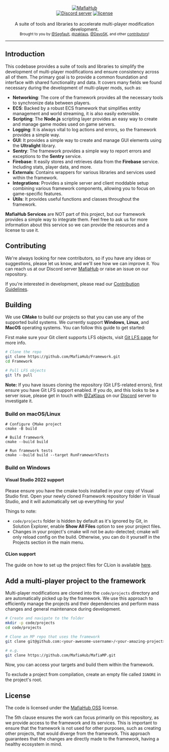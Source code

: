 <div align="center">
   <a href="https://github.com/MafiaHub/Framework"><img src="https://github.com/MafiaHub/Framework/assets/9026786/43e839f2-f207-47bf-aa59-72371e8403ba" alt="MafiaHub" /></a>
</div>

<div align="center">
    <a href="https://discord.gg/eBQ4QHX"><img src="https://img.shields.io/discord/402098213114347520.svg" alt="Discord server" /></a>
    <a href="LICENSE.md"><img src="https://img.shields.io/badge/License-MafiaHub%20OSS-blue" alt="license" /></a>
</div>

<br />
<div align="center">
  A suite of tools and libraries to accelerate multi-player modification development.
</div>

<div align="center">
  <sub>
    Brought to you by <a href="https://github.com/Segfaultd">@Segfault</a>,
    <a href="https://github.com/zaklaus">@zaklaus</a>,
    <a href="https://github.com/DavoSK">@DavoSK</a>,
    and other <a href="https://github.com/MafiaHub/Framework/graphs/contributors">contributors</a>!
  </sub>
</div>
<hr/>

## Introduction

This codebase provides a suite of tools and libraries to simplify the development of multi-player modifications and ensure consistency across all of them. The primary goal is to provide a common foundation and interface with shared functionality and data. It covers many fields we found necessary during the development of multi-player mods, such as:
* **Networking**: The core of the framework provides all the necessary tools to synchronize data between players.
* **ECS**: Backed by a robust ECS framework that simplifies entity management and world streaming, it is also easily extensible.
* **Scripting**: The **Node.js** scripting layer provides an easy way to create and manage game modes used on game servers.
* **Logging**: It is always vital to log actions and errors, so the framework provides a simple way.
* **GUI**: It provides a simple way to create and manage GUI elements using the **Ultralight** library.
* **Sentry**: The framework provides a simple way to report errors and exceptions to the **Sentry** service.
* **Firebase**: It easily stores and retrieves data from the **Firebase** service. Including stats, player data, and more.
* **Externals**: Contains wrappers for various libraries and services used within the framework.
* **Integrations**: Provides a simple server and client moddable setup combining various framework components, allowing you to focus on game-specific features.
* **Utils**: It provides useful functions and classes throughout the framework.

**MafiaHub Services** are NOT part of this project, but our framework provides a simple way to integrate them. Feel free to ask us for more information about this service so we can provide the resources and a license to use it.

## Contributing

We're always looking for new contributors, so if you have any ideas or suggestions, please let us know, and we'll see how we can improve it. You can reach us at our Discord server [MafiaHub](https://discord.gg/c6gW9yRXZH) or raise an issue on our repository.

If you're interested in development, please read our [Contribution Guidelines](.github/CONTRIBUTING.md).

## Building

We use **CMake** to build our projects so that you can use any of the supported build systems. We currently support **Windows**, **Linux**, and **MacOS** operating systems. You can follow this guide to get started:

First make sure your Git client supports LFS objects, visit [Git LFS page](https://git-lfs.github.com/) for more info.

```sh
# Clone the repo
git clone https://github.com/MafiaHub/Framework.git
cd Framework

# Pull LFS objects
git lfs pull
```
**Note:** If you have issues cloning the repository (Git LFS-related errors), first ensure you have Git LFS support enabled. If you do, and this looks to be a server issue, please get in touch with [@ZaKlaus](https://github.com/zpl-zak) on our [Discord](https://discord.gg/eBQ4QHX) server to investigate it.

### Build on macOS/Linux
```
# Configure CMake project
cmake -B build

# Build framework
cmake --build build

# Run framework tests
cmake --build build --target RunFrameworkTests
```

### Build on Windows

#### Visual Studio 2022 support

Please ensure you have the cmake tools installed in your copy of Visual Studio first.
Open your newly cloned Framework repository folder in Visual Studio, and it will automatically set up everything for you!

Things to note:
- `code/projects` folder is hidden by default as it's ignored by Git, in Solution Explorer, enable **Show All Files** option to see your project files.
- Changes in your project's cmake will not be auto-detected; cmake will only reload config on the build. Otherwise, you can do it yourself in the Projects section in the main menu.

#### CLion support

The guide on how to set up the project files for CLion is available [here](.github/CLION_GUIDE.md).

## Add a multi-player project to the framework

Multi-player modifications are cloned into the `code/projects` directory and are automatically picked up by the framework. We use this approach to efficiently manage the projects and their dependencies and perform mass changes and general maintenance during development.

```sh
# Create and navigate to the folder
mkdir -p code/projects
cd code/projects

# Clone an MP repo that uses the framework
git clone git@github.com:<your-awesome-username>/<your-amazing-project>.git

# e.g.
git clone https://github.com/MafiaHub/MafiaMP.git
```

Now, you can access your targets and build them within the framework.

To exclude a project from compilation, create an empty file called `IGNORE` in the project's root.

## License

The code is licensed under the [MafiaHub OSS](LICENSE.txt) license.

The 5th clause ensures the work can focus primarily on this repository, as we provide access to the framework and its services. This is important to ensure that the framework is not used for other purposes, such as creating other projects, that would diverge from the framework. This approach guarantees that the changes are directly made to the framework, having a healthy ecosystem in mind.
